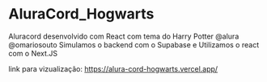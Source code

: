 # AluraCord_Hogwarts
Aluracord desenvolvido com React com tema do Harry Potter @alura @omariosouto 
Simulamos o backend com o Supabase
e Utilizamos o react com o Next.JS


link para vizualização: https://alura-cord-hogwarts.vercel.app/
